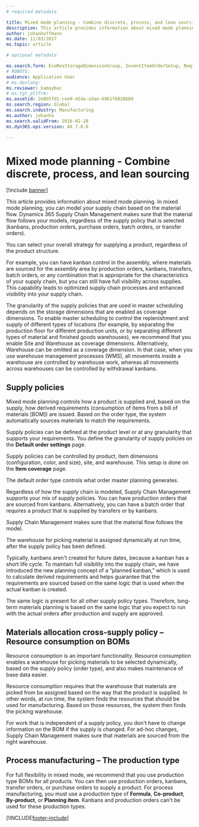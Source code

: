 ```yaml
---
# required metadata

title: Mixed mode planning - Combine discrete, process, and lean sourcing
description: This article provides information about mixed mode planning. 
author: johanhoffmann
ms.date: 11/03/2017
ms.topic: article

# optional metadata

ms.search.form: EcoResStorageDimensionGroup, InventItemOrderSetup, ReqItemTable
# ROBOTS: 
audience: Application User
# ms.devlang: 
ms.reviewer: kamaybac
# ms.tgt_pltfrm: 
ms.assetid: 2e8b5fd1-cee9-45da-a3ae-6961fb020b89
ms.search.region: Global
ms.search.industry: Manufacturing
ms.author: johanho
ms.search.validFrom: 2016-02-28
ms.dyn365.ops.version: AX 7.0.0

---
```


# Mixed mode planning - Combine discrete, process, and lean sourcing

[!include [banner](../includes/banner.md)]

This article provides information about mixed mode planning. In mixed mode planning, you can model your supply chain based on the material flow. Dynamics 365 Supply Chain Management makes sure that the material flow follows your models, regardless of the supply policy that is selected (kanbans, production orders, purchase orders, batch orders, or transfer orders). 

You can select your overall strategy for supplying a product, regardless of the product structure.  

For example, you can have kanban control in the assembly, where materials are sourced for the assembly area by production orders, kanbans, transfers, batch orders, or any combination that is appropriate for the characteristics of your supply chain, but you can still have full visibility across supplies. This capability leads to optimized supply chain processes and enhanced visibility into your supply chain.  

The granularity of the supply policies that are used in master scheduling depends on the storage dimensions that are enabled as coverage dimensions. To enable master scheduling to control the replenishment and supply of different types of locations (for example, by separating the production floor for different production units, or by separating different types of material and finished goods warehouses), we recommend that you enable Site and Warehouse as coverage dimensions. Alternatively, Warehouse can be omitted as a coverage dimension. In that case, when you use warehouse management processes (WMS), all movements inside a warehouse are controlled by warehouse work, whereas all movements across warehouses can be controlled by withdrawal kanbans.

## Supply policies
Mixed mode planning controls how a product is supplied and, based on the supply, how derived requirements (consumption of items from a bill of materials \[BOM\]) are issued. Based on the order type, the system automatically sources materials to match the requirements.  

Supply policies can be defined at the product level or at any granularity that supports your requirements. You define the granularity of supply policies on the **Default order settings** page.  

Supply policies can be controlled by product, item dimensions (configuration, color, and size), site, and warehouse. This setup is done on the **Item coverage** page.  

The default order type controls what order master planning generates.  

Regardless of how the supply chain is modeled, Supply Chain Management supports your mix of supply policies. You can have production orders that are sourced from kanbans. Alternatively, you can have a batch order that requires a product that is supplied by transfers or by kanbans.  

Supply Chain Management makes sure that the material flow follows the model.  

The warehouse for picking material is assigned dynamically at run time, after the supply policy has been defined.  

Typically, kanbans aren't created for future dates, because a kanban has a short life cycle. To maintain full visibility into the supply chain, we have introduced the new planning concept of a “planned kanban,” which is used to calculate derived requirements and helps guarantee that the requirements are sourced based on the same logic that is used when the actual kanban is created.  

The same logic is present for all other supply policy types. Therefore, long-term materials planning is based on the same logic that you expect to run with the actual orders after production and supply are approved.

## Materials allocation cross-supply policy – Resource consumption on BOMs
Resource consumption is an important functionality. Resource consumption enables a warehouse for picking materials to be selected dynamically, based on the supply policy (order type), and also makes maintenance of base data easier.  

Resource consumption requires that the warehouse that materials are picked from be assigned based on the way that the product is supplied. In other words, at run time, the system finds the resources that should be used for manufacturing. Based on those resources, the system then finds the picking warehouse.  

For work that is independent of a supply policy, you don't have to change information on the BOM if the supply is changed. For ad-hoc changes, Supply Chain Management makes sure that materials are sourced from the right warehouse.

## Process manufacturing – The production type
For full flexibility in mixed mode, we recommend that you use production type BOMs for all products. You can then use production orders, kanbans, transfer orders, or purchase orders to supply a product. For process manufacturing, you must use a production type of **Formula**, **Co-product**, **By-product**, or **Planning item**. Kanbans and production orders can't be used for these production types.





[!INCLUDE[footer-include](../../includes/footer-banner.md)]